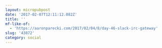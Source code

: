 ```yaml
---
layout: micropubpost
date: '2017-02-07T12:11:12.082Z'
title: ''
mf-like-of:
  - 'https://aaronparecki.com/2017/02/04/8/day-46-slack-irc-gateway'
slug: '43872'
category: social
---
```

